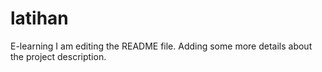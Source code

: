 # latihan
E-learning
I am editing the README file. Adding some more details about the project description.
